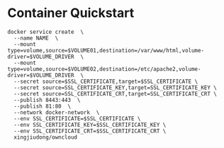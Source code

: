 # Container Quickstart

    docker service create  \
      --name NAME  \
      --mount type=volume,source=$VOLUME01,destination=/var/www/html,volume-driver=$VOLUME_DRIVER  \
      --mount type=volume,source=$VOLUME02,destination=/etc/apache2,volume-driver=$VOLUME_DRIVER  \
      --secret source=$SSL_CERTIFICATE,target=$SSL_CERTIFICATE \
      --secret source=SSL_CERTIFICATE_KEY,target=SSL_CERTIFICATE_KEY \
      --secret source=SSL_CERTIFICATE_CRT,target=SSL_CERTIFICATE_CRT \
      --publish 8443:443  \
      --publish 81:80  \
      --network docker-network  \
      --env SSL_CERTIFICATE=$SSL_CERTIFICATE \
      --env SSL_CERTIFICATE_KEY=$SSL_CERTIFICATE_KEY \
      --env SSL_CERTIFICATE_CRT=$SSL_CERTIFICATE_CRT \
      xingjiudong/owncloud

